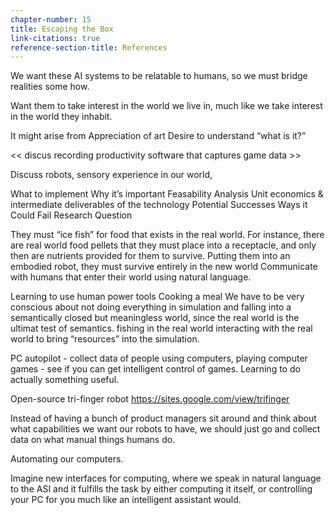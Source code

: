 ```yaml
---
chapter-number: 15
title: Escaping the Box
link-citations: true
reference-section-title: References
---
```


We want these AI systems to be relatable to humans, so we must bridge realities some how. 

Want them to take interest in the world we live in, much like we take interest in the world they inhabit. 

It might arise from
Appreciation of art
Desire to understand “what is it?”


<< discus recording productivity software that captures game data >> 




Discuss robots, sensory experience in our world,

What to implement
Why it’s important
Feasability Analysis
Unit economics & intermediate deliverables of the technology
Potential Successes
Ways it Could Fail
Research Question

They must “ice fish” for food that exists in the real world. For instance, there are real world food pellets that they must place into a receptacle, and only then are nutrients provided for them to survive.
Putting them into an embodied robot, they must survive entirely in the new world
Communicate with humans that enter their world using natural language.

Learning to use human power tools 
Cooking a meal
We have to be very conscious about not doing everything in simulation and falling into a semantically closed but meaningless world, since the real world is the ultimat test of semantics. fishing in the real world interacting with the real world to bring “resources” into the simulation. <draw a diagram of a sim fisherman with an ice hole that goes into the real world>

PC autopilot - collect data of people using computers, playing computer games - see if you can get intelligent control of games. Learning to do actually something useful.

<interpretability> 


Open-source tri-finger robot 
https://sites.google.com/view/trifinger


Instead of having a bunch of product managers sit around and think about what capabilities we want our robots to have, we should just go and collect data on what manual things humans do.

Automating our computers.

Imagine new interfaces for computing, where we speak in natural language to the ASI and it fulfills the task by either computing it itself, or controlling your PC for you much like an intelligent assistant would.


